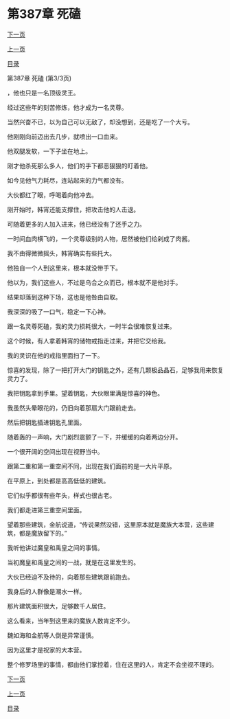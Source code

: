 <h1>第387章    死磕</h1>
            <div><p><a href="./1161_%E7%AC%AC388%E7%AB%A0_%E5%85%B3%E9%97%A8%E6%89%93%E7%8B%97.md">下一页</a></p><p><a href="./1159_%E7%AC%AC387%E7%AB%A0_%E6%AD%BB%E7%A3%95.md">上一页</a></p><p><a href="../">目录</a></p></div>
            <div><p>第387章    死磕 (第3/3页)</p><p>，他也只是一名顶级灵王。</p><p>经过这些年的刻苦修炼，他才成为一名灵尊。</p><p>当然兴奋不已，以为自己可以无敌了，却没想到，还是吃了一个大亏。</p><p>他刚刚向前迈出去几步，就喷出一口血来。</p><p>他双腿发软，一下子坐在地上。</p><p>刚才他杀死那么多人，他们的手下都恶狠狠的盯着他。</p><p>如今见他气力耗尽，连站起来的力气都没有。</p><p>大伙都红了眼，呼喝着向他冲去。</p><p>刚开始时，韩宵还能支撑住，把攻击他的人击退。</p><p>可随着更多的人加入进来，他已经没有了还手之力。</p><p>一时间血肉横飞的，一个灵尊级别的人物，居然被他们给剁成了肉酱。</p><p>我不由得微微摇头，韩宵确实有些托大。</p><p>他独自一个人到这里来，根本就没带手下。</p><p>他以为，我们这些人，不过是乌合之众而已，根本就不是他对手。</p><p>结果却落到这种下场，这也是他咎由自取。</p><p>我深深的吸了一口气，稳定一下心神。</p><p>跟一名灵尊死磕，我的灵力损耗很大，一时半会很难恢复过来。</p><p>这个时候，有人拿着韩宵的储物戒指走过来，并把它交给我。</p><p>我的灵识在他的戒指里面扫了一下。</p><p>惊喜的发现，除了一把打开大门的钥匙之外，还有几颗极品晶石，足够我用来恢复灵力了。</p><p>我把钥匙拿到手里。望着钥匙，大伙眼里满是惊喜的神色。</p><p>我虽然头晕眼花的，仍旧向着那扇大门跟前走去。</p><p>然后把钥匙插进钥匙孔里面。</p><p>随着轰的一声响，大门剧烈震颤了一下，并缓缓的向着两边分开。</p><p>一个很开阔的空间出现在视野当中。</p><p>跟第二重和第一重空间不同，出现在我们面前的是一大片平原。</p><p>在平原上，到处都是高高低低的建筑。</p><p>它们似乎都很有些年头，样式也很古老。</p><p>我们都走进第三重空间里面。</p><p>望着那些建筑，金航说道，“传说果然没错，这里原本就是魔族大本营，这些建筑，都是魔族留下的。”</p><p>我听他讲过魔皇和禹皇之间的事情。</p><p>当初魔皇和禹皇之间的一战，就是在这里发生的。</p><p>大伙已经迫不及待的，向着那些建筑跟前跑去。</p><p>我身后的人群像是潮水一样。</p><p>那片建筑面积很大，足够数千人居住。</p><p>这么看来，当年到这里来的魔族人数肯定不少。</p><p>魏如海和金航等人倒是异常谨慎。</p><p>因为这里才是祝家的大本营。</p><p>整个修罗场里的事情，都由他们掌控着，住在这里的人，肯定不会坐视不理的。</p></div>
            <div><p><a href="./1161_%E7%AC%AC388%E7%AB%A0_%E5%85%B3%E9%97%A8%E6%89%93%E7%8B%97.md">下一页</a></p><p><a href="./1159_%E7%AC%AC387%E7%AB%A0_%E6%AD%BB%E7%A3%95.md">上一页</a></p><p><a href="../">目录</a></p></div>